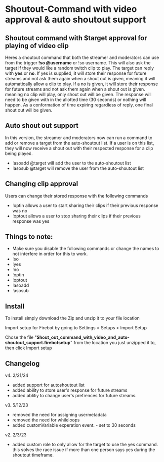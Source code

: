 # Shoutout-Command with video approval & auto shoutout support
## Shoutout command with $target approval for playing of video clip

Heres a shoutout command that both the streamer and moderators can use from the trigger **!so @username** or !so username. This will also ask the target if they would like a random twitch clip to play. The target can reply with **yes** or **no**. If yes is supplied, it will store their response for future streams and not ask them again when a shout out is given, meaning it will automatically allow a clip to play. If a no is given, it will store their response for future streams and not ask them again when a shout out is given. meaning no clip will play, only shout out will be given. The response will need to be given with in the allotted time (30 seconds) or nothing will happen. As a conformation of time expiring regardless of reply, one final shout out will be given.

## Auto shout out support
In this version, the streamer and moderators now can run a command to add or remove a target from the auto-shoutout list. If a user is on this list, they will now receive a shout out with their respected response for a clip being played. 
 * !asoadd @target will add the user to the auto-shoutout list
 * !asosub @target will remove the user from the auto-shoutout list

## Changing clip approval
Users can change their stored response with the following commands
 * !optin allows a user to start sharing their clips if their previous response was no
 * !optout allows a user to stop sharing their clips if their previous response was yes

## Things to note:
  * Make sure you disable the following commands or change the names to not interfere in order for this to work.
  * !so
  * !yes
  * !no
  * !optin
  * !optout
  * !asoadd
  * !asosub

## Install
 To install simply download the Zip and unzip it to your file location 
 
 Import setup for Firebot by going to Settings > Setups > Import Setup
 
 Chose the file "**Shout_out_command_with_video_and_auto-shoutout_support.firebotsetup**" from the location you just unzipped it to, then click Import setup

## Changelog

v4. 2/21/24
 * added support for autoshoutout list
 * added ability to store user's response for future streams
 * added ablitiy to change user's prefrences for future streams

v3. 5/12/23
 * removed the need for assigning usermetadata
 * removed the need for whileloops
 * added customVariable experation event. - set to 30 seconds

v2. 2/3/23
 * added custom role to only allow for the target to use the yes command. 
    this solves the race issue if more than one person says yes during the shoutout timeframe.
